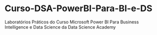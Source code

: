 # Curso-DSA-PowerBI-Para-BI-e-DS
Laboratórios Práticos do Curso Microsoft Power BI Para Business Intelligence e Data Science da Data Science Academy
